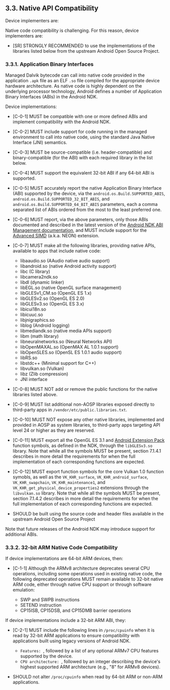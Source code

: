 ## 3.3\. Native API Compatibility

Device implementers are:

Native code compatibility is challenging. For this reason,
device implementers are:

*   [SR] STRONGLY RECOMMENDED to use the implementations of the libraries
listed below from the upstream Android Open Source Project.

### 3.3.1\. Application Binary Interfaces

Managed Dalvik bytecode can call into native code provided in the application
`.apk` file as an ELF `.so` file compiled for the appropriate device hardware
architecture. As native code is highly dependent on the underlying processor
technology, Android defines a number of Application Binary Interfaces (ABIs) in
the Android NDK.

Device implementations:

*   [C-0-1] MUST be compatible with one or more defined ABIs and implement
    compatibility with the Android NDK.
*   [C-0-2] MUST include support for code running in the managed environment to
    call into native code, using the standard Java Native Interface (JNI)
    semantics.
*   [C-0-3] MUST be source-compatible (i.e. header-compatible) and
    binary-compatible (for the ABI) with each required library in the list
    below.
*   [C-0-4] MUST support the equivalent 32-bit ABI if any 64-bit ABI is
    supported.
*   [C-0-5]  MUST accurately report the native Application Binary Interface
    (ABI) supported by the device, via the `android.os.Build.SUPPORTED_ABIS`,
    `android.os.Build.SUPPORTED_32_BIT_ABIS`, and
    `android.os.Build.SUPPORTED_64_BIT_ABIS` parameters, each a comma separated
    list of ABIs ordered from the most to the least preferred one.
*   [C-0-6] MUST report, via the above parameters, only those ABIs documented
    and described in the latest version of the
    [Android NDK ABI Management documentation](
    https://developer.android.com/ndk/guides/abis.html), and MUST include
    support for the [Advanced SIMD](
    http://infocenter.arm.com/help/index.jsp?topic=/com.arm.doc.ddi0388f/Beijfcja.html)
    (a.k.a. NEON) extension.
*   [C-0-7] MUST make all the following libraries, providing native APIs,
    available to apps that include native code:

    *   libaaudio.so (AAudio native audio support)
    *   libandroid.so (native Android activity support)
    *   libc (C library)
    *   libcamera2ndk.so
    *   libdl (dynamic linker)
    *   libEGL.so (native OpenGL surface management)
    *   libGLESv1\_CM.so (OpenGL ES 1.x)
    *   libGLESv2.so (OpenGL ES 2.0)
    *   libGLESv3.so (OpenGL ES 3.x)
    *   libicui18n.so
    *   libicuuc.so
    *   libjnigraphics.so
    *   liblog (Android logging)
    *   libmediandk.so (native media APIs support)
    *   libm (math library)
    *   libneuralnetworks.so (Neural Networks API)
    *   libOpenMAXAL.so (OpenMAX AL 1.0.1 support)
    *   libOpenSLES.so (OpenSL ES 1.0.1 audio support)
    *   libRS.so
    *   libstdc++ (Minimal support for C++)
    *   libvulkan.so (Vulkan)
    *   libz (Zlib compression)
    *   JNI interface

*   [C-0-8] MUST NOT add or remove the public functions for the native libraries
    listed above.
*   [C-0-9] MUST list additional non-AOSP libraries exposed directly to
    third-party apps in `/vendor/etc/public.libraries.txt`.
*   [C-0-10] MUST NOT expose any other native libraries, implemented and
    provided in AOSP as system libraries, to third-party apps targeting API
    level 24 or higher as they are reserved.
*   [C-0-11] MUST export all the OpenGL ES 3.1 and [Android Extension Pack](
    http://developer.android.com/guide/topics/graphics/opengl.html#aep)
    function symbols, as defined in the NDK, through the `libGLESv3.so` library.
    Note that while all the symbols MUST be present, section 7.1.4.1 describes
    in more detail the requirements for when the full implementation of each
    corresponding functions are expected.
*   [C-0-12] MUST export function symbols for the core Vulkan 1.0 function
    symobls, as well as the `VK_KHR_surface`, `VK_KHR_android_surface`,
    `VK_KHR_swapchain`, `VK_KHR_maintenance1`, and
    `VK_KHR_get_physical_device_properties2` extensions through the
    `libvulkan.so` library.  Note that while all the symbols MUST be present,
    section 7.1.4.2 describes in more detail the requirements for when the full
    implementation of each corresponding functions are expected.
*   SHOULD be built using the source code and header files available in the
    upstream Android Open Source Project

Note that future releases of the Android NDK may introduce support for
additional ABIs.

### 3.3.2. 32-bit ARM Native Code Compatibility

If device implementations are 64-bit ARM devices, then:

*    [C-1-1] Although the ARMv8 architecture deprecates several CPU operations,
     including some operations used in existing native code, the following
     deprecated operations MUST remain available to 32-bit native ARM code,
     either through native CPU support or through software emulation:

     *   SWP and SWPB instructions
     *   SETEND instruction
     *   CP15ISB, CP15DSB, and CP15DMB barrier operations

If device implementations include a 32-bit ARM ABI, they:

*    [C-2-1] MUST include the following lines in `/proc/cpuinfo` when it is read
     by 32-bit ARM applications to ensure compatibility with applications built
     using legacy versions of Android NDK.

     *   `Features: `, followed by a list of any optional ARMv7 CPU features
     supported by the device.
     *   `CPU architecture: `, followed by an integer describing the device's
     highest supported ARM architecture (e.g., "8" for ARMv8 devices).

*    SHOULD not alter `/proc/cpuinfo` when read by 64-bit ARM or non-ARM
     applications.